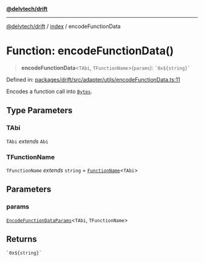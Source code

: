 [**@delvtech/drift**](../../README.md)

***

[@delvtech/drift](../../README.md) / [index](../README.md) / encodeFunctionData

# Function: encodeFunctionData()

> **encodeFunctionData**\<`TAbi`, `TFunctionName`\>(`params`): `` `0x${string}` ``

Defined in: [packages/drift/src/adapter/utils/encodeFunctionData.ts:11](https://github.com/delvtech/drift/blob/95370f81f9813e8d583ed884b0b07657be0d8f2c/packages/drift/src/adapter/utils/encodeFunctionData.ts#L11)

Encodes a function call into [`Bytes`](../type-aliases/Bytes.md).

## Type Parameters

### TAbi

`TAbi` *extends* `Abi`

### TFunctionName

`TFunctionName` *extends* `string` = [`FunctionName`](../type-aliases/FunctionName.md)\<`TAbi`\>

## Parameters

### params

[`EncodeFunctionDataParams`](../type-aliases/EncodeFunctionDataParams.md)\<`TAbi`, `TFunctionName`\>

## Returns

`` `0x${string}` ``
